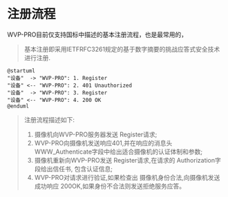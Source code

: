 <!-- 注册流程 -->

# 注册流程

WVP-PRO目前仅支持国标中描述的基本注册流程，也是最常用的，
> 基本注册即采用IETFRFC3261规定的基于数字摘要的挑战应答式安全技术进行注册.

```plantuml
@startuml
"设备"  -> "WVP-PRO": 1. Register
"设备" <-- "WVP-PRO": 2. 401 Unauthorized
"设备"  -> "WVP-PRO": 3. Register
"设备" <-- "WVP-PRO": 4. 200 OK
@enduml
```

> 注册流程描述如下:
> 1. 摄像机向WVP-PRO服务器发送 Register请求;
> 2. WVP-PRO向摄像机发送响应401,并在响应的消息头 WWW_Authenticate字段中给出适合摄像机的认证体制和参数;
> 3. 摄像机重新向WVP-PRO发送 Register请求,在请求的 Authorization字段给出信任书, 包含认证信息;
> 4. WVP-PRO对请求进行验证,如果检查出 摄像机身份合法,向摄像机发送成功响应 200OK,如果身份不合法则发送拒绝服务应答。
